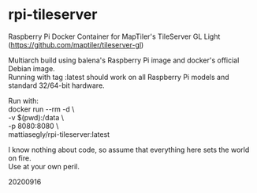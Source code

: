 # rpi-tileserver

Raspberry Pi Docker Container for MapTiler's TileServer GL Light (https://github.com/maptiler/tileserver-gl)

Multiarch build using balena's Raspberry Pi image and docker's official Debian image.<BR>
Running with tag :latest should work on all Raspberry Pi models and standard 32/64-bit hardware.

Run with:<BR>
docker run --rm -d \\\
-v $(pwd):/data \\\
-p 8080:8080 \\\
mattiasegly/rpi-tileserver:latest

I know nothing about code, so assume that everything here sets the world on fire.<BR>
Use at your own peril.

20200916
